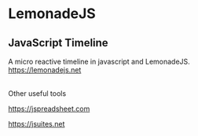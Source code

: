 # LemonadeJS

## JavaScript Timeline

A micro reactive timeline in javascript and LemonadeJS.
https://lemonadejs.net

<br>
Other useful tools

https://jspreadsheet.com

https://jsuites.net

